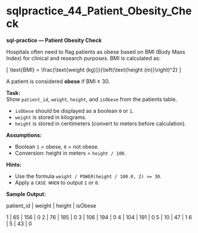 # sqlpractice_44_Patient_Obesity_Check

**sql-practice — Patient Obesity Check**  

Hospitals often need to flag patients as obese based on BMI (Body Mass Index) for clinical and research purposes. BMI is calculated as:  

\[
\text{BMI} = \frac{\text{weight (kg)}}{\left(\text{height (m)}\right)^2}
\]

A patient is considered **obese** if BMI ≥ 30.  

**Task:**  
Show `patient_id`, `weight`, `height`, and `isObese` from the patients table.  
- `isObese` should be displayed as a boolean `0` or `1`.  
- `weight` is stored in kilograms.  
- `height` is stored in centimeters (convert to meters before calculation).  

**Assumptions:**  
- Boolean `1` = obese, `0` = not obese.  
- Conversion: height in meters = `height / 100`.  

**Hints:**  
- Use the formula `weight / POWER(height / 100.0, 2) >= 30`.  
- Apply a `CASE WHEN` to output `1` or `0`.  

**Sample Output:**  

patient_id | weight | height | isObese

1 | 65 | 156 | 0
2 | 76 | 185 | 0
3 | 106 | 194 | 0
4 | 104 | 191 | 0
5 | 10 | 47 | 1
6 | 5 | 43 | 0